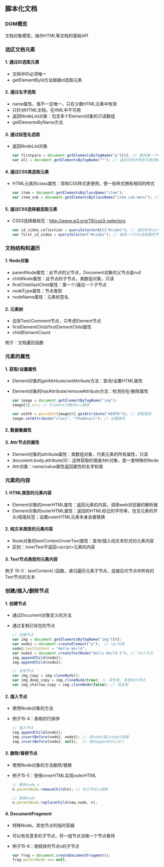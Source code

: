 ## 脚本化文档



### DOM概览

文档对象模型，操作HTML等文档的基础API



### 选区文档元素

#### 1. 通过ID选取元素

- 文档中ID必须唯一
- getElementById方法根据id选取元素

#### 2. 通过名字选取

- name属性，值不一定唯一，只在少数HTML元素中有效
- 只针对HTML文档，在XML中不可用
- 返回NodeList对象：包含多个Element对象的只读数组
- getElementsByName方法

#### 3. 通过标签名选取

- 返回NodeList对象

  ```javascript
  var firstpara = document.getElementsByTagName("p")[0]; // 查找第一个<p>元素
  var all = document.getElementsByTagName("*"); // 返回文档中所有元素的NodeList
  ```

#### 4. 通过CSS类选取元素

- HTML元素的class属性：常和CSS样式表使用，使一些样式拥有相同的样式

  ```javascript
  var item = document.getElementsByClassName("item");
  var item_sub = document.getElementsByClassName("item sub-menu"); // 用空格分开
  ```

#### 5. 通过CSS选择器选取元素

- CSS3选择器规范：http://www.w3.org/TR/css3-selectors

  ```javascript
  var id_video_collection = querySelectorAll("#video"); // 返回所有id="video"的元素的集合
  var first_id_video = querySelector("#video"); // 接受一个CSS选择器的字符串参数, 接受一个CSS选择器的字符串参数
  ```



### 文档结构和遍历

#### 1. Node对象

- parentNode属性：此节点的父节点，Document对象的父节点是null
- childNode属性：此节点的子节点，类数组对象，只读
- firstChild/lastChild属性：第一个/最后一个子节点
- nodeType属性：节点类型
- nodeName属性：元素标签名

#### 2. 元素树

- 去除Text/Comment节点，只考虑Element节点
- firstElementChild/firstElementChild属性
- childElementCount

例子：文档遍历函数



### 元素的属性

#### 1. 获取/设置属性

- Element对象的getAttribute/setAttribute方法：查询/设置HTML属性

- Element对象的hasAttribute/removeAttribute方法：检测存在/删除属性

  ```javascript
  var image = document.getElementByTagName("img");
  image[0].src; // Element对象的src属性
  
  var width = parseInt(image[0].getAttribute("WIDTH")); // 获取属性
  image.setAttribute("class", "thumbnail");	// 设置属性
  ```

#### 2. 数据集属性

#### 3. Attr节点的属性

- Element对象的attribute属性：类数组对象，代表元素的所有属性，只读
- document.body.attribute[0]：这样获取的值是Attr对象，是一类特殊的Node
- Attr对象：name/value属性返回属性的名字和值



### 元素的内容

#### 1. HTML类型的元素内容

- Element对象的innerHTML属性：返回元素的内容，调用web浏览器的解析器
- Element对象的outerHTML属性：返回的HTML标记的字符串，包含元素的开头/结尾标签；设置outerHTML元素本身会被替换

#### 2. 纯文本类型的元素内容

- Node对象的textContent/innerText属性：查询/插入纯文本形式的元素内容
- 区别：innerText不返回\<script>元素的内容

#### 3. Text节点类型的元素内容

例子 15-3：textContent( )函数，递归遍历元素子节点，连接后代节点中所有的Text节点的文本



### 创建/插入/删除节点

#### 1. 创建节点

- 通过Document对象定义的方法

- 通过复制已存在的节点

  ```javascript
  // 创建节点
  var img = document.getElementsByTagName("img")[0];
  var node1 = document.createElement("p");	// <p>元素
  node1.textContent = "Hello World";
  var node2 = document.createTextNode("Hello World 2"); // Text节点
  img.appendChild(node1);
  img.appendChild(node2);
  
  // 复制节点
  var img_copy = img.cloneNode(); 
  var img_deep_copy = img.cloneNode(true); // 深复制, 复制后代节点
  var img_shallow_copy = img.cloneNode(false); // 浅复制
  ```

#### 2. 插入节点

- 使用Node对象的方法

- 例子15-4：表格的行排序

  ```javascript
  // 插入节点
  img.appendChild(node1);
  img.insertBefore(node2, node1); // 将node2插入node1前面
  img.insertBefore(node2, null);  // 类似appendChild()
  ```

#### 3. 删除/替换节点

- 使用Node对象的方法删除/替换

- 例子15-5：使用innerHTML实现outerHTML

  ```javascript
  // 删除node n
  n.parentNode.removeChild(n); // 在父节点上调用
  
  // 替换node
  n.parentNode.replaceChild(new_node, n);
  ```

#### 4. DocumentFragment

- 特殊Node，其他节点的临时容器

- 可以有任意多的子节点，将一组节点当做一个节点看待

- 例子15-6：倒叙排列节点n的子节点

  ```javascript
  var frag = document.createDocumentFragment();
  frag.parentNode === null;
  ```

  

